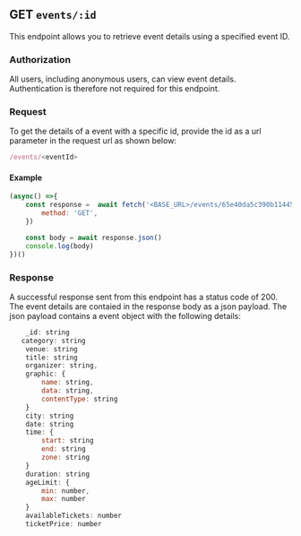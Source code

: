 ## GET `events/:id`

This endpoint allows you to retrieve event details using a specified event ID.

### Authorization
All users, including anonymous users, can view event details. Authentication is therefore not required for this endpoint.


### Request
To get the details of a event with a specific id, provide the id as a url parameter in the request url as shown below:

```javascript
/events/<eventId>
```

#### Example

```javascript
(async() =>{
    const response =  await fetch('<BASE_URL>/events/65e40da5c390b114451cebb5',{
        method: 'GET',
    })

    const body = await response.json()
    console.log(body)
})()
```

### Response
A successful response sent from this endpoint has a status code of 200. The event details are contaied in the response body as a json payload. The json payload contains a event object with the following details:

```javascript
    _id: string
   category: string
    venue: string
    title: string
    organizer: string,
    graphic: {
        name: string,
        data: string,
        contentType: string
    }
    city: string
    date: string
    time: {
        start: string
        end: string
        zone: string
    }
    duration: string
    ageLimit: {
        min: number,
        max: number
    }
    availableTickets: number
    ticketPrice: number
```
